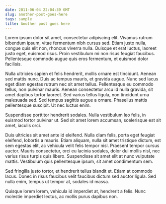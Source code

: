 ```yaml
---
date: 2011-06-04 22:04:39 GMT
slug: another-post-goes-here
tags: sample
title: Another post goes here
---
```


Lorem ipsum dolor sit amet, consectetur adipiscing elit. Vivamus rutrum bibendum ipsum, vitae fermentum nibh cursus sed. Etiam justo nulla, congue quis elit non, rhoncus viverra nulla. Quisque et erat luctus, laoreet justo eget, euismod risus. Proin vestibulum mi non risus feugiat faucibus. Pellentesque commodo augue quis eros fermentum, et euismod dolor facilisis. 

Nulla ultricies sapien et felis hendrerit, mollis ornare est tincidunt. Aenean sed mattis nunc. Duis ac tempus mauris, et gravida augue. Nunc sed lacus eget diam egestas rutrum nec sit amet tellus. Pellentesque eu commodo tellus, non pulvinar mauris. Aenean consectetur arcu id nulla gravida, sit amet dapibus tortor laoreet. Sed varius tellus ligula, non tincidunt urna malesuada sed. Sed tempus sagittis augue a ornare. Phasellus mattis pellentesque suscipit. Ut nec luctus enim.

Suspendisse porttitor hendrerit sodales. Nulla vestibulum leo felis, in euismod tortor pulvinar ut. Sed sit amet lorem accumsan, scelerisque est sit amet, iaculis orci. 

Duis ultricies sit amet ante id eleifend. Nulla diam felis, porta eget feugiat eleifend, lobortis a mauris. Etiam aliquam, nulla sit amet tristique dictum, est sem egestas elit, ac vehicula velit felis tempor nisl. Praesent tempor cursus auctor. Mauris consectetur, orci eu lacinia sodales, dolor dui mollis nisl, nec varius risus turpis quis libero. Suspendisse sit amet elit at nunc vulputate mattis. Vestibulum quis pellentesque ipsum, sit amet condimentum sem. 

Sed fringilla justo tortor, et hendrerit tellus blandit et. Etiam at commodo lacus. Donec in risus faucibus velit faucibus dictum sed auctor ligula. Sed nulla enim, tempus ut tempor at, sodales id massa. 

Quisque lorem lorem, vehicula id imperdiet at, hendrerit a felis. Nunc molestie imperdiet lectus, ac mollis purus dapibus non.
